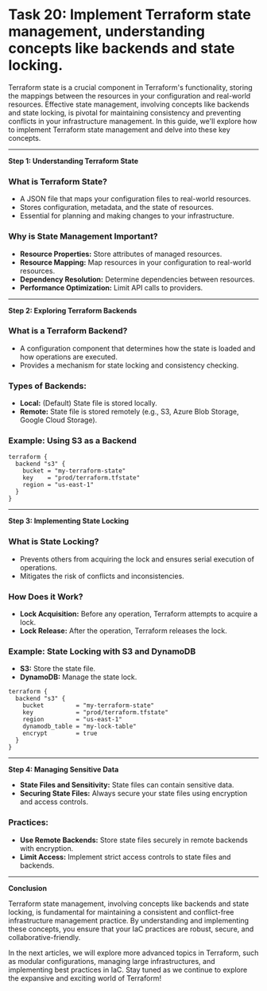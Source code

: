 # Task 20: Implement Terraform state management, understanding concepts like backends and state locking.

Terraform state is a crucial component in Terraform's functionality, storing the mappings between the resources in your configuration and real-world resources. Effective state management, involving concepts like backends and state locking, is pivotal for maintaining consistency and preventing conflicts in your infrastructure management. In this guide, we'll explore how to implement Terraform state management and delve into these key concepts.

---

**Step 1: Understanding Terraform State**

### **What is Terraform State?**

- A JSON file that maps your configuration files to real-world resources.
- Stores configuration, metadata, and the state of resources.
- Essential for planning and making changes to your infrastructure.

### **Why is State Management Important?**

- **Resource Properties:** Store attributes of managed resources.
- **Resource Mapping:** Map resources in your configuration to real-world resources.
- **Dependency Resolution:** Determine dependencies between resources.
- **Performance Optimization:** Limit API calls to providers.

---

**Step 2: Exploring Terraform Backends**

### **What is a Terraform Backend?**

- A configuration component that determines how the state is loaded and how operations are executed.
- Provides a mechanism for state locking and consistency checking.

### **Types of Backends:**

- **Local:** (Default) State file is stored locally.
- **Remote:** State file is stored remotely (e.g., S3, Azure Blob Storage, Google Cloud Storage).

### **Example: Using S3 as a Backend**

```
terraform {
  backend "s3" {
    bucket = "my-terraform-state"
    key    = "prod/terraform.tfstate"
    region = "us-east-1"
  }
}
```

---

**Step 3: Implementing State Locking**

### **What is State Locking?**

- Prevents others from acquiring the lock and ensures serial execution of operations.
- Mitigates the risk of conflicts and inconsistencies.

### **How Does it Work?**

- **Lock Acquisition:** Before any operation, Terraform attempts to acquire a lock.
- **Lock Release:** After the operation, Terraform releases the lock.

### **Example: State Locking with S3 and DynamoDB**

- **S3:** Store the state file.
- **DynamoDB:** Manage the state lock.

```
terraform {
  backend "s3" {
    bucket         = "my-terraform-state"
    key            = "prod/terraform.tfstate"
    region         = "us-east-1"
    dynamodb_table = "my-lock-table"
    encrypt        = true
  }
}
```

---

**Step 4: Managing Sensitive Data**

- **State Files and Sensitivity:** State files can contain sensitive data.
- **Securing State Files:** Always secure your state files using encryption and access controls.

### **Practices:**

- **Use Remote Backends:** Store state files securely in remote backends with encryption.
- **Limit Access:** Implement strict access controls to state files and backends.

---

**Conclusion**

Terraform state management, involving concepts like backends and state locking, is fundamental for maintaining a consistent and conflict-free infrastructure management practice. By understanding and implementing these concepts, you ensure that your IaC practices are robust, secure, and collaborative-friendly.

In the next articles, we will explore more advanced topics in Terraform, such as modular configurations, managing large infrastructures, and implementing best practices in IaC. Stay tuned as we continue to explore the expansive and exciting world of Terraform!